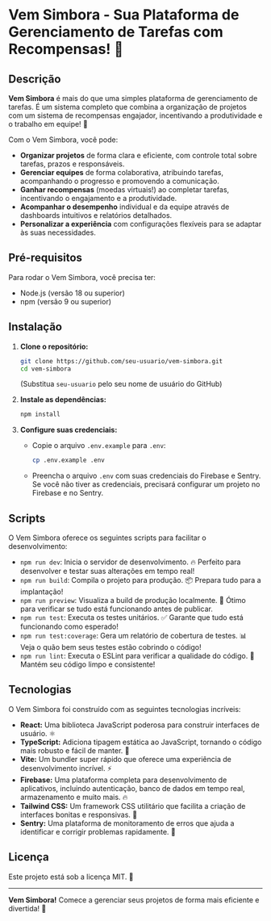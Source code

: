 # Vem Simbora - Sua Plataforma de Gerenciamento de Tarefas com Recompensas! 🚀

## Descrição

**Vem Simbora** é mais do que uma simples plataforma de gerenciamento de tarefas. É um sistema completo que combina a organização de projetos com um sistema de recompensas engajador, incentivando a produtividade e o trabalho em equipe! 🎯

Com o Vem Simbora, você pode:

*   **Organizar projetos** de forma clara e eficiente, com controle total sobre tarefas, prazos e responsáveis.
*   **Gerenciar equipes** de forma colaborativa, atribuindo tarefas, acompanhando o progresso e promovendo a comunicação.
*   **Ganhar recompensas** (moedas virtuais!) ao completar tarefas, incentivando o engajamento e a produtividade.
*   **Acompanhar o desempenho** individual e da equipe através de dashboards intuitivos e relatórios detalhados.
*   **Personalizar a experiência** com configurações flexíveis para se adaptar às suas necessidades.

## Pré-requisitos

Para rodar o Vem Simbora, você precisa ter:

*   Node.js (versão 18 ou superior)
*   npm (versão 9 ou superior)

## Instalação

1.  **Clone o repositório:**

    ```bash
    git clone https://github.com/seu-usuario/vem-simbora.git
    cd vem-simbora
    ```
    (Substitua `seu-usuario` pelo seu nome de usuário do GitHub)

2.  **Instale as dependências:**

    ```bash
    npm install
    ```

3.  **Configure suas credenciais:**

    *   Copie o arquivo `.env.example` para `.env`:
        ```bash
        cp .env.example .env
        ```
    *   Preencha o arquivo `.env` com suas credenciais do Firebase e Sentry.  Se você não tiver as credenciais, precisará configurar um projeto no Firebase e no Sentry.

## Scripts

O Vem Simbora oferece os seguintes scripts para facilitar o desenvolvimento:

*   `npm run dev`: Inicia o servidor de desenvolvimento.  🔥 Perfeito para desenvolver e testar suas alterações em tempo real!
*   `npm run build`: Compila o projeto para produção. 📦 Prepara tudo para a implantação!
*   `npm run preview`: Visualiza a build de produção localmente. 👀 Ótimo para verificar se tudo está funcionando antes de publicar.
*   `npm run test`: Executa os testes unitários. ✅ Garante que tudo está funcionando como esperado!
*   `npm run test:coverage`: Gera um relatório de cobertura de testes. 📊 Veja o quão bem seus testes estão cobrindo o código!
*   `npm run lint`: Executa o ESLint para verificar a qualidade do código. 🧹 Mantém seu código limpo e consistente!

## Tecnologias

O Vem Simbora foi construído com as seguintes tecnologias incríveis:

*   **React:** Uma biblioteca JavaScript poderosa para construir interfaces de usuário. ⚛️
*   **TypeScript:** Adiciona tipagem estática ao JavaScript, tornando o código mais robusto e fácil de manter. 🦾
*   **Vite:** Um bundler super rápido que oferece uma experiência de desenvolvimento incrível. ⚡️
*   **Firebase:** Uma plataforma completa para desenvolvimento de aplicativos, incluindo autenticação, banco de dados em tempo real, armazenamento e muito mais. 🔥
*   **Tailwind CSS:** Um framework CSS utilitário que facilita a criação de interfaces bonitas e responsivas. 🎨
*   **Sentry:** Uma plataforma de monitoramento de erros que ajuda a identificar e corrigir problemas rapidamente. 🐛

## Licença

Este projeto está sob a licença MIT. 📜

---

**Vem Simbora!** Comece a gerenciar seus projetos de forma mais eficiente e divertida! 🎉
